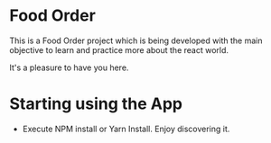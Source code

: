 # Food Order

This is a Food Order project which is being developed with the main objective to
learn and practice more about the react world.

It's a pleasure to have you here.

# Starting using the App

- Execute NPM install or Yarn Install.
  Enjoy discovering it.
